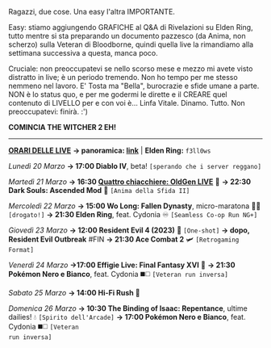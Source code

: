 Ragazzi, due cose. Una easy l'altra IMPORTANTE.

Easy: stiamo aggiungendo GRAFICHE al Q&A di Rivelazioni su Elden Ring, tutto mentre si sta preparando un documento pazzesco (da Anima, non scherzo) sulla Veteran di Bloodborne, quindi quella live la rimandiamo alla settimana successiva a questa, manca poco. 

Cruciale: non preoccupatevi se nello scorso mese e mezzo mi avete visto distratto in live; è un periodo tremendo. Non ho tempo per me stesso nemmeno nel lavoro. E' Tosta ma "Bella", burocrazie e sfide umane a parte. NON è lo status quo, e per me godermi le dirette e il CREARE quel contenuto di LIVELLO per e con voi è... Linfa Vitale. Dinamo. Tutto. Non preoccupatevi: finirà. :')

<b>COMINCIA THE WITCHER 2 EH!</b>
- - -
<b><u>ORARI DELLE LIVE</u></b>
<b>→ panoramica: <a href="https://trello.com/b/iKwdSGf3/sabaku">link</a></b> | <b>Elden Ring:</b> <code>f3ll0ws</code>

<i>Lunedì 20 Marzo</i>
<b>→ 17:00 Diablo IV</b>, beta! <code>[sperando che i server reggano]</code>

<i>Martedì 21 Marzo</i>
<b>→ 16:30 <a href="https://www.twitch.tv/oldgenproject">Quattro chiacchiere: OldGen LIVE</a></b> 💬
<b>→ 22:30 Dark Souls: Ascended Mod</b> 🔮 <code>[Anima della Sfida II]</code>

<i>Mercoledì 22 Marzo</i>
<b>→ 15:00 Wo Long: Fallen Dynasty</b>, micro-maratona 🥠🐉 <code>[drogato!]</code>
<b>→ 21:30 Elden Ring</b>, feat. Cydonia ♾ <code>[Seamless Co-op Run NG+]</code>

<i>Giovedì 23 Marzo</i>
<b>→ 12:00 Resident Evil 4 (2023)</b> 🧿 <code>[One-shot]</code>
<b>→ dopo, Resident Evil Outbreak</b> #FIN
<b>→ 21:30 Ace Combat 2</b> 🛩 <code>[Retrogaming Format]</code>

<i>Venerdì 24 Marzo</i>
<b>→17:00 Effigie Live: Final Fantasy XVI</b> 🦤
<b>→ 21:30 Pokémon Nero e Bianco</b>, feat. Cydonia ◼️◻️ <code>[Veteran run inversa]</code>
  
<i>Sabato 25 Marzo</i>
<b>→ 14:00 Hi-Fi Rush </b> 🎸

<i>Domenica 26 Marzo</i>
<b>→ 10:30 The Binding of Isaac: Repentance</b>, ultime dailies! 💧 <code>[Spirito dell'Arcade]</code>
<b>→ 17:00 Pokémon Nero e Bianco</b>, feat. Cydonia ◼️◻️ <code>[Veteran run inversa]</code>
